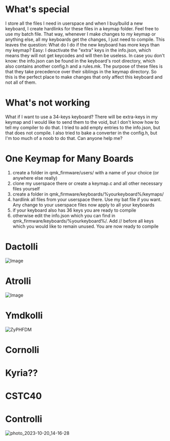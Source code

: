 # What's special

I store all the files I need in userspace and when I buy/build a new keyboard, I create hardlinks for these files in a keymap folder. Feel free to use my batch file. That way, whenever I make changes to my keymap or anything else, all my keyboards get the changes, I just need to compile. 
This leaves the question: What do I do if the new keyboard has more keys than my keymap? Easy: I deactivate the "extra" keys in the info.json, which means they will not get keycodes and will then be useless.
In case you don't know: the info.json can be found in the keyboard's root directory, which also contains another config.h and a rules.mk. The purpose of these files is that they take precedence over their siblings in the keymap directory. So this is the perfect place to make changes that only affect this keyboard and not all of them. 

# What's not working

What if I want to use a 34-keys keyboard? There will be extra-keys in my keymap and I would like to send them to the void, but I don't know how to tell my compiler to do that. I tried to add empty entries to the info.json, but that does not compile. I also tried to bake a converter in the config.h, but I'm too much of a noob to do that. Can anyone help me?

# One Keymap for Many Boards
1. create a folder in qmk_firmware/users/ with a name of your choice (or anywhere else really)
2. clone my userspace there or create a keymap.c and all other necessary files yourself
3. create a folder in qmk_firmware/keyboards/%yourkeyboard%/keymaps/
4. hardlink all files from your userspace there. Use my bat file if you want. Any change to your userspace files now apply to all your keyboards
5. if your keyboard also has 36 keys you are ready to compile
6. otherwise edit the info.json which you can find in qmk_firmware/keyboards/%yourkeyboard%/. Add // before all keys which you would like to remain unused. You are now ready to compile

# Dactolli
![Image](https://i.imgur.com/QGWgIhG.jpeg)

# Atrolli
![Image](https://i.imgur.com/X6DzT9J.jpeg)

# Ymdkolli
![ZyPHFDM](https://github.com/Turukano/qmk-userspace/assets/9859835/7549253d-0363-48dc-b61d-5a96c31f14df)


# Cornolli

# Kyria??

# CSTC40

# Controlli
![photo_2023-10-20_14-16-28](https://github.com/Turukano/qmk-userspace/assets/9859835/acd8e52e-d856-447d-bffb-5a87b3f08657)

